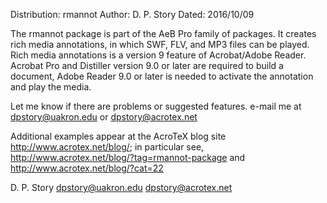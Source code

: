 Distribution: rmannot
Author: D. P. Story
Dated: 2016/10/09

The rmannot package is part of the AeB Pro family of packages. It creates 
rich media annotations, in which SWF, FLV, and MP3 files can be played. Rich 
media annotations is a version 9 feature of Acrobat/Adobe Reader. Acrobat Pro 
and Distiller version 9.0 or later are required to build a document, Adobe 
Reader 9.0 or later is needed to activate the annotation and play the media. 

Let me know if there are problems or suggested features.  e-mail
me at dpstory@uakron.edu or dpstory@acrotex.net

Additional examples appear at the AcroTeX blog site
http://www.acrotex.net/blog/; in particular see, 
http://www.acrotex.net/blog/?tag=rmannot-package and
http://www.acrotex.net/blog/?cat=22


D. P. Story
dpstory@uakron.edu
dpstory@acrotex.net
